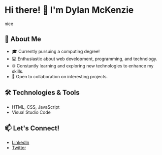 # Hi there! 👋 I'm Dylan McKenzie

nice

## 🚀 About Me

- 🎓 Currently pursuing a computing degree!
- 💻 Enthusiastic about web development, programming, and technology.
- 🌐 Constantly learning and exploring new technologies to enhance my skills.
- 🤝 Open to collaboration on interesting projects.

## 🛠️ Technologies & Tools

- HTML, CSS, JavaScript
- Visual Studio Code

## 📫 Let's Connect!

- [LinkedIn](https://www.linkedin.com/in/dylan-mckenzie-4672b1238/)
- [Twitter](https://twitter.com/DylsoMcK)

